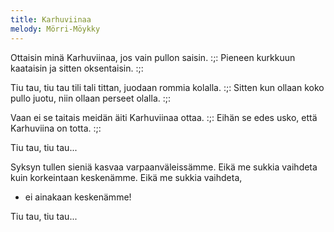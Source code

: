 ```yaml
---
title: Karhuviinaa
melody: Mörri-Möykky
---
```


Ottaisin minä Karhuviinaa,
jos vain pullon saisin.
:;: Pieneen kurkkuun kaataisin
ja sitten oksentaisin. :;:

Tiu tau, tiu tau tili tali tittan,
juodaan rommia kolalla.
:;: Sitten kun ollaan koko pullo juotu,
niin ollaan perseet olalla. :;:

Vaan ei se taitais meidän äiti
Karhuviinaa ottaa.
:;: Eihän se edes usko, että
Karhuviina on totta. :;:

Tiu tau, tiu tau...

Syksyn tullen sieniä kasvaa
varpaanväleissämme.
Eikä me sukkia vaihdeta kuin
korkeintaan keskenämme.
Eikä me sukkia vaihdeta,

- ei ainakaan keskenämme!

Tiu tau, tiu tau...

